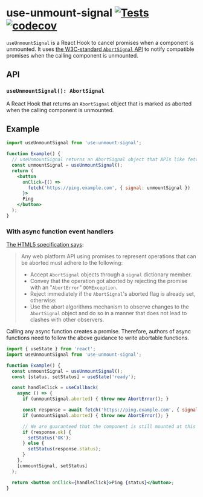 # use-unmount-signal [![Tests](https://github.com/expo/use-unmount-signal/actions/workflows/tests.yml/badge.svg)](https://github.com/expo/use-unmount-signal/actions/workflows/tests.yml) [![codecov](https://codecov.io/gh/expo/use-unmount-signal/branch/main/graph/badge.svg?token=6YVSvvk4zB)](https://codecov.io/gh/expo/use-unmount-signal)

`useUnmountSignal` is a React Hook to cancel promises when a component is unmounted. It uses [the W3C-standard `AbortSignal` API](https://dom.spec.whatwg.org/#interface-AbortSignal) to notify compatible promises when the calling component is unmounted.

## API

### `useUnmountSignal(): AbortSignal`

A React Hook that returns an `AbortSignal` object that is marked as aborted when the calling component is unmounted.

## Example

```jsx
import useUnmountSignal from 'use-unmount-signal';

function Example() {
  // useUnmountSignal returns an AbortSignal object that APIs like fetch accept
  const unmountSignal = useUnmountSignal();
  return (
    <button
      onClick={() =>
        fetch('https://ping.example.com', { signal: unmountSignal })
      }>
      Ping
    </button>
  );
}
```

### With async function event handlers

[The HTML5 specification says](https://dom.spec.whatwg.org/#abortsignal-abort-algorithms):

> Any web platform API using promises to represent operations that can be aborted must adhere to the following:
> 
> * Accept `AbortSignal` objects through a `signal` dictionary member.
> * Convey that the operation got aborted by rejecting the promise with an "`AbortError`" `DOMException`.
> * Reject immediately if the `AbortSignal`'s aborted flag is already set, otherwise:
> * Use the abort algorithms mechanism to observe changes to the `AbortSignal` object and do so in a manner that does not lead to clashes with other observers.

Calling any async function creates a promise. Therefore, authors of async functions need to follow the above guidance to write abortable functions.

```jsx
import { useState } from 'react';
import useUnmountSignal from 'use-unmount-signal';

function Example() {
  const unmountSignal = useUnmountSignal();
  const [status, setStatus] = useState('ready');

  const handleClick = useCallback(
    async () => {
      if (unmountSignal.aborted) { throw new AbortError(); }

      const response = await fetch('https://ping.example.com', { signal: unmountSignal });
      if (unmountSignal.aborted) { throw new AbortError(); }

      // We are guaranteed that the component is still mounted at this point
      if (response.ok) {
        setStatus('OK');
      } else {
        setStatus(response.status);
      }
    },
    [unmountSignal, setStatus]
  );

  return <button onClick={handleClick}>Ping {status}</button>;
}
```
